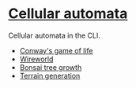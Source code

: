 # [Cellular automata](https://www.techtarget.com/searchenterprisedesktop/definition/cellular-automaton)

Cellular automata in the CLI.

* [Conway's game of life](cnwgol)
* [Wireworld](wrwrld)
* [Bonsai tree growth](bonsai)
* [Terrain generation](trngn)
